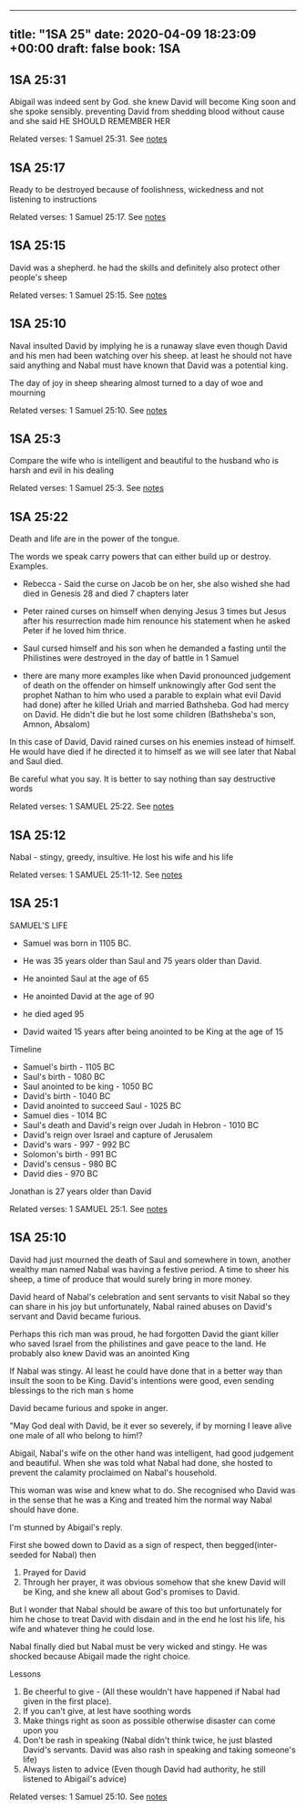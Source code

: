 
---
title: "1SA 25"
date: 2020-04-09 18:23:09 +00:00
draft: false
book: 1SA
---

## 1SA 25:31

Abigail was indeed sent by God. she knew David will become King soon and she spoke sensibly. preventing David from shedding blood without cause and she said HE SHOULD REMEMBER HER

Related verses: 1 Samuel 25:31. See [notes](https://my.bible.com/notes/3404102069018944268)


## 1SA 25:17

Ready to be destroyed because of foolishness, wickedness and not listening to instructions

Related verses: 1 Samuel 25:17. See [notes](https://my.bible.com/notes/3404090847645131410)


## 1SA 25:15

David was a shepherd. he had the skills and definitely also protect other people's sheep

Related verses: 1 Samuel 25:15. See [notes](https://my.bible.com/notes/3403784104335630848)


## 1SA 25:10

Naval insulted David by implying he is a runaway slave even though David and his men had been watching over his sheep. at least he should not have said anything and Nabal must have known that David was a potential king.

The day of joy in sheep shearing almost turned to a day of woe and mourning

Related verses: 1 Samuel 25:10. See [notes](https://my.bible.com/notes/3403783253202297338)


## 1SA 25:3

Compare the wife who is intelligent and beautiful to the husband who is harsh and evil in his dealing

Related verses: 1 Samuel 25:3. See [notes](https://my.bible.com/notes/3403780926177272297)


## 1SA 25:22

Death and life are in the power of the tongue.

The words we speak carry powers that can either build up or destroy. Examples.

- Rebecca - Said the curse on Jacob be on her, she also wished she had died in Genesis 28 and died 7 chapters later 

- Peter rained curses on himself when denying Jesus 3 times but Jesus after his resurrection made him renounce his statement when he asked Peter if he loved him thrice.

- Saul cursed himself and his son when he demanded a fasting until the Philistines were destroyed in the day of battle in 1 Samuel

- there are many more examples like when David pronounced judgement of death on the offender on himself unknowingly after God sent the prophet Nathan to him who used a parable to explain what evil David had done) after he killed Uriah and married Bathsheba. God had mercy on David. He didn't die but he lost some children (Bathsheba's son, Amnon, Absalom)

In this case of David, David rained curses on his enemies instead of himself. He would have died if he directed it to himself as we will see later that Nabal and Saul died.

Be careful what you say. It is better to say nothing than say destructive words

Related verses: 1 SAMUEL 25:22. See [notes](https://my.bible.com/notes/2637629903315132794)


## 1SA 25:12

Nabal - stingy, greedy, insultive. He lost his wife and his life

Related verses: 1 SAMUEL 25:11-12. See [notes](https://my.bible.com/notes/2637618815597011227)


## 1SA 25:1

SAMUEL'S LIFE

- Samuel was born in 1105 BC. 
- He was 35 years older than Saul and 75 years older than David.
- He anointed Saul at the age of 65
- He anointed David at the age of 90
- he died aged 95



- David waited 15 years after being anointed to be King at the age of 15


Timeline
- Samuel's birth - 1105 BC
- Saul's birth - 1080 BC
- Saul anointed to be king - 1050 BC
- David's birth - 1040 BC
- David anointed to succeed Saul - 1025 BC
- Samuel dies - 1014 BC
- Saul's death and David's reign over Judah in Hebron - 1010 BC
- David's reign over Israel and capture of Jerusalem
- David's wars - 997 - 992 BC
- Solomon's birth - 991 BC
- David's census - 980 BC
- David dies - 970 BC

Jonathan is 27 years older than David

Related verses: 1 SAMUEL 25:1. See [notes](https://my.bible.com/notes/2636967583672951603)


## 1SA 25:10

David had just mourned the death of Saul and somewhere in town, another wealthy man named Nabal was having a festive period. A time to sheer his sheep, a time of produce that would surely bring in more money. 

David heard of Nabal's celebration and sent servants to visit Nabal so they can share in his joy but unfortunately, Nabal rained abuses on David's servant and David became furious.

Perhaps this rich man was proud, he had forgotten David the giant killer who saved Israel from the philistines and gave peace to the land. He probably also knew David was an anointed King 

If Nabal was stingy. Al least he could have done that in a better way than insult the soon to be King. David's intentions were good, even sending blessings to the rich man s home

David became furious and spoke in anger. 

"May God deal with David, be it ever so severely, if by morning I leave alive one male of all who belong to him!?

Abigail, Nabal's wife on the other hand was intelligent, had good judgement and beautiful. When she was told what Nabal had done, she hosted to prevent the calamity proclaimed on Nabal's household.

This woman was wise and knew what to do. She recognised who David was in the sense that he was a King and treated him the normal way Nabal should have done.

I'm stunned by Abigail's reply.

First she bowed down to David as a sign of respect, then begged(inter-seeded for Nabal)  then

1. Prayed for David
2. Through her prayer, it was obvious somehow that she knew David will be King, and she knew all about God's promises to David.

But I wonder that Nabal should be aware of this too but unfortunately for him he chose to treat David with disdain and in the end he lost his life, his wife and whatever thing he could lose.

Nabal finally died but Nabal must be very wicked and  stingy. He was shocked because Abigail made the right choice.

Lessons
1. Be cheerful to give - (All these wouldn't have happened if Nabal had given in the first place).
2. If you can't give, at lest have soothing words
3. Make things right as soon as possible otherwise disaster can come upon you
4. Don't be rash in speaking (Nabal didn't think twice, he just blasted David's servants. David was also rash in speaking and taking someone's life)
5. Always listen to advice (Even though David had authority, he still listened to Abigail's advice)

Related verses: 1 Samuel 25:10. See [notes](https://my.bible.com/notes/2301593457456309168)

